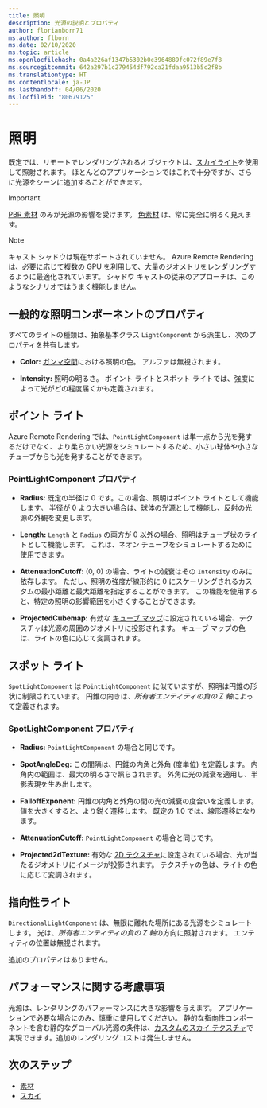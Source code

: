 ```yaml
---
title: 照明
description: 光源の説明とプロパティ
author: florianborn71
ms.author: flborn
ms.date: 02/10/2020
ms.topic: article
ms.openlocfilehash: 0a4a226af1347b5302b0c3964889fc072f89e7f8
ms.sourcegitcommit: 642a297b1c279454df792ca21fdaa9513b5c2f8b
ms.translationtype: HT
ms.contentlocale: ja-JP
ms.lasthandoff: 04/06/2020
ms.locfileid: "80679125"
---
```

# <a name="lights"></a>照明

既定では、リモートでレンダリングされるオブジェクトは、[スカイライト](sky.md)を使用して照射されます。 ほとんどのアプリケーションではこれで十分ですが、さらに光源をシーンに追加することができます。

> [!IMPORTANT]
> [PBR 素材](pbr-materials.md) のみが光源の影響を受けます。 [色素材](color-materials.md) は、常に完全に明るく見えます。

> [!NOTE]
> キャスト シャドウは現在サポートされていません。 Azure Remote Rendering は、必要に応じて複数の GPU を利用して、大量のジオメトリをレンダリングするように最適化されています。 シャドウ キャストの従来のアプローチは、このようなシナリオではうまく機能しません。

## <a name="common-light-component-properties"></a>一般的な照明コンポーネントのプロパティ

すべてのライトの種類は、抽象基本クラス `LightComponent` から派生し、次のプロパティを共有します。

* **Color:** [ガンマ空間](https://en.wikipedia.org/wiki/SRGB)における照明の色。 アルファは無視されます。

* **Intensity:** 照明の明るさ。 ポイント ライトとスポット ライトでは、強度によって光がどの程度届くかも定義されます。

## <a name="point-light"></a>ポイント ライト

Azure Remote Rendering では、`PointLightComponent` は単一点から光を発するだけでなく、より柔らかい光源をシミュレートするため、小さい球体や小さなチューブからも光を発することができます。

### <a name="pointlightcomponent-properties"></a>PointLightComponent プロパティ

* **Radius:** 既定の半径は 0 です。この場合、照明はポイント ライトとして機能します。 半径が 0 より大きい場合は、球体の光源として機能し、反射の光源の外観を変更します。

* **Length:** `Length` と `Radius` の両方が 0 以外の場合、照明はチューブ状のライトとして機能します。 これは、ネオン チューブをシミュレートするために使用できます。

* **AttenuationCutoff:** (0, 0) の場合、ライトの減衰はその `Intensity` のみに依存します。 ただし、照明の強度が線形的に 0 にスケーリングされるカスタムの最小距離と最大距離を指定することができます。 この機能を使用すると、特定の照明の影響範囲を小さくすることができます。

* **ProjectedCubemap:** 有効な [キューブ マップ](../../concepts/textures.md)に設定されている場合、テクスチャは光源の周囲のジオメトリに投影されます。 キューブ マップの色は、ライトの色に応じて変調されます。

## <a name="spot-light"></a>スポット ライト

`SpotLightComponent` は `PointLightComponent` に似ていますが、照明は円錐の形状に制限されています。 円錐の向きは、*所有者エンティティの負の Z 軸*によって定義されます。

### <a name="spotlightcomponent-properties"></a>SpotLightComponent プロパティ

* **Radius:** `PointLightComponent` の場合と同じです。

* **SpotAngleDeg:** この間隔は、円錐の内角と外角 (度単位) を定義します。 内角内の範囲は、最大の明るさで照らされます。 外角に光の減衰を適用し、半影表現を生み出します。

* **FalloffExponent:** 円錐の内角と外角の間の光の減衰の度合いを定義します。 値を大きくすると、より鋭く遷移します。 既定の 1.0 では、線形遷移になります。

* **AttenuationCutoff:** `PointLightComponent` の場合と同じです。

* **Projected2dTexture:** 有効な [2D テクスチャ](../../concepts/textures.md)に設定されている場合、光が当たるジオメトリにイメージが投影されます。 テクスチャの色は、ライトの色に応じて変調されます。

## <a name="directional-light"></a>指向性ライト

`DirectionalLightComponent` は、無限に離れた場所にある光源をシミュレートします。 光は、*所有者エンティティの負の Z 軸*の方向に照射されます。 エンティティの位置は無視されます。

追加のプロパティはありません。

## <a name="performance-considerations"></a>パフォーマンスに関する考慮事項

光源は、レンダリングのパフォーマンスに大きな影響を与えます。 アプリケーションで必要な場合にのみ、慎重に使用してください。 静的な指向性コンポーネントを含む静的なグローバル光源の条件は、[カスタムのスカイ テクスチャ](sky.md)で実現できます。追加のレンダリングコストは発生しません。

## <a name="next-steps"></a>次のステップ

* [素材](../../concepts/materials.md)
* [スカイ](sky.md)
